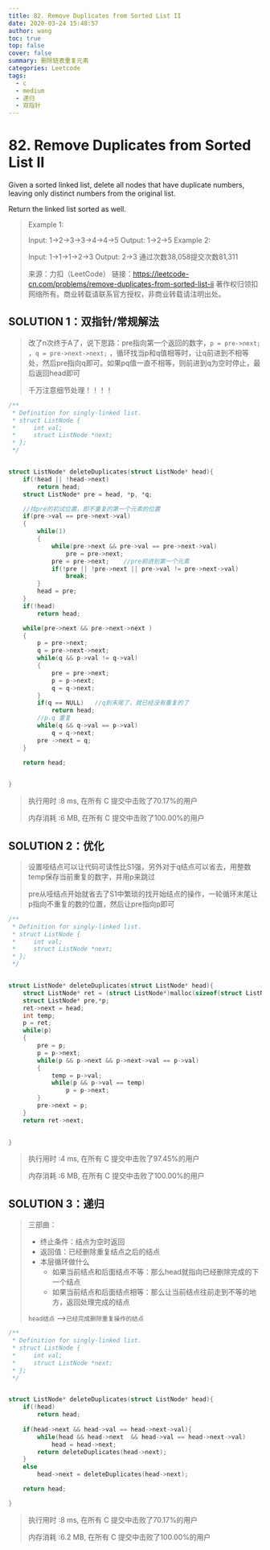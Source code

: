 ```yaml
---
title: 82. Remove Duplicates from Sorted List II
date: 2020-03-24 15:48:57
author: wang
toc: true
top: false
cover: false
summary: 删除链表重复元素
categories: Leetcode
tags:
  - c
  - medium
  - 递归
  - 双指针
---
```


# 82. Remove Duplicates from Sorted List II

Given a sorted linked list, delete all nodes that have duplicate numbers, leaving only distinct numbers from the original list.

Return the linked list sorted as well.



> Example 1:
>
> Input: 1->2->3->3->4->4->5
> Output: 1->2->5
> Example 2:
> 
> Input: 1->1->1->2->3
> Output: 2->3
>通过次数38,058提交次数81,311
> 
> 来源：力扣（LeetCode）
> 链接：https://leetcode-cn.com/problems/remove-duplicates-from-sorted-list-ii
> 著作权归领扣网络所有。商业转载请联系官方授权，非商业转载请注明出处。

## SOLUTION 1：双指针/常规解法

> 改了n次终于A了，说下思路：pre指向第一个返回的数字，`p = pre->next;` ，`q = pre->next->next;` ，循环找当p和q值相等时，让q前进到不相等处，然后pre指向q即可。如果pq值一直不相等，则前进到q为空时停止，最后返回head即可
>
> 千万注意细节处理！！！！

```c
/**
 * Definition for singly-linked list.
 * struct ListNode {
 *     int val;
 *     struct ListNode *next;
 * };
 */


struct ListNode* deleteDuplicates(struct ListNode* head){
    if(!head || !head->next)
        return head;
	struct ListNode* pre = head, *p, *q;

    //找pre的初试位置，即不重复的第一个元素的位置
	if(pre->val == pre->next->val)
	{
		while(1)
        {
            while(pre->next && pre->val == pre->next->val)
			    pre = pre->next;
    		pre = pre->next;	//pre前进到第一个元素
            if(!pre || !pre->next || pre->val != pre->next->val)    
                break;    
        }
		head = pre;
	}
    if(!head)
        return head;

	while(pre->next && pre->next->next )
	{
		p = pre->next;
		q = pre->next->next;
		while(q && p->val != q->val)
		{
			pre = pre->next;
			p = p->next;
			q = q->next;
		}
        if(q == NULL)  	//q到末尾了，就已经没有重复的了
            return head;
		//p.q 重复
		while(q && q->val == p->val)
			q = q->next;
		pre ->next = q;
	}

	return head;
	

}
```

> 执行用时 :8 ms, 在所有 C 提交中击败了70.17%的用户
>
> 内存消耗 :6 MB, 在所有 C 提交中击败了100.00%的用户

## SOLUTION 2：优化

> 设置哑结点可以让代码可读性比S1强，另外对于q结点可以省去，用整数temp保存当前重复的数字，并用p来跳过
>
> pre从哑结点开始就省去了S1中繁琐的找开始结点的操作，一轮循环末尾让p指向不重复的数的位置，然后让pre指向p即可

```c
/**
 * Definition for singly-linked list.
 * struct ListNode {
 *     int val;
 *     struct ListNode *next;
 * };
 */


struct ListNode* deleteDuplicates(struct ListNode* head){
	struct ListNode* ret = (struct ListNode*)malloc(sizeof(struct ListNode));
	struct ListNode* pre,*p;
	ret->next = head;
	int temp;
	p = ret;
	while(p)
	{
		pre = p;
		p = p->next;
		while(p && p->next && p->next->val == p->val)
		{
			temp = p->val;
			while(p && p->val == temp)
				p = p->next;
		}
		pre->next = p;
	}
	return ret->next;
	

}
```

> 执行用时 :4 ms, 在所有 C 提交中击败了97.45%的用户
>
> 内存消耗 :6 MB, 在所有 C 提交中击败了100.00%的用户

## SOLUTION 3：递归

> 三部曲：
>
> * 终止条件：结点为空时返回
> * 返回值：已经删除重复结点之后的结点
> * 本层循环做什么
>   * 如果当前结点和后面结点不等：那么head就指向已经删除完成的下一个结点
>   * 如果当前结点和后面结点相等：那么让当前结点往前走到不等的地方，返回处理完成的结点
>
> `head结点` ——>`已经完成删除重复操作的结点`

```c
/**
 * Definition for singly-linked list.
 * struct ListNode {
 *     int val;
 *     struct ListNode *next;
 * };
 */


struct ListNode* deleteDuplicates(struct ListNode* head){
	if(!head)
		return head;
	
	if(head->next && head->val == head->next->val){
		while(head && head->next  && head->val == head->next->val)
			head = head->next;
		return deleteDuplicates(head->next);
	}
	else
		head->next = deleteDuplicates(head->next);

	return head;

}
```

> 执行用时 :8 ms, 在所有 C 提交中击败了70.17%的用户
>
> 内存消耗 :6.2 MB, 在所有 C 提交中击败了100.00%的用户
